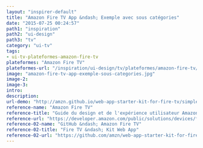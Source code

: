 ```yaml
---
layout: "inspirer-default"
title: "Amazon Fire TV App &ndash; Exemple avec sous catégories"
date: "2015-07-25 00:24:57"
path1: "inspiration"
path2: "ui-design"
path3: "tv"
category: "ui-tv"
tags:
- ui-tv-plateformes-amazon-fire-tv
plateformes: "Amazon Fire TV"
plateformes-url: "/inspiration/ui-design/tv/plateformes/amazon-fire-tv/"
image: "amazon-fire-tv-app-exemple-sous-categories.jpg"
image-2:
image-3:
intro:
description:
url-demo: "http://amzn.github.io/web-app-starter-kit-for-fire-tv/simple-subcategories/"
reference-name: "Amazon Fire TV"
reference-title: "Guide du design et de l'expérience utilisateur Amazon Fire TV"
reference-url: "https://developer.amazon.com/public/solutions/devices/fire-tv/docs/design-and-user-experience-guidelines"
reference-02-name: "GitHub &ndash; Amazon Fire TV"
reference-02-title: "Fire TV &ndash; Kit Web App"
reference-02-url: "https://github.com/amzn/web-app-starter-kit-for-fire-tv"
---
```

